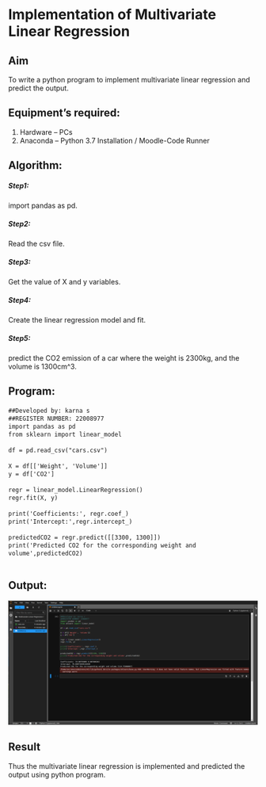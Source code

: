# Implementation of Multivariate Linear Regression
## Aim
To write a python program to implement multivariate linear regression and predict the output.
## Equipment’s required:
1.	Hardware – PCs
2.	Anaconda – Python 3.7 Installation / Moodle-Code Runner
## Algorithm:
##### Step1:
import pandas as pd.
##### Step2:
Read the csv file.
##### Step3:
Get the value of X and y variables.
##### Step4:
Create the linear regression model and fit.
##### Step5:
predict the CO2 emission of a car where the weight is 2300kg, and the volume is 1300cm^3.

## Program:
```
##Developed by: karna s
##REGISTER NUMBER: 22008977
import pandas as pd
from sklearn import linear_model

df = pd.read_csv("cars.csv")

X = df[['Weight', 'Volume']]
y = df['CO2']

regr = linear_model.LinearRegression()
regr.fit(X, y)

print('Coefficients:', regr.coef_)
print('Intercept:',regr.intercept_)

predictedCO2 = regr.predict([[3300, 1300]])
print('Predicted CO2 for the corresponding weight and volume',predictedCO2)


```



## Output:
![image](multi.png)




## Result
Thus the multivariate linear regression is implemented and predicted the output using python program.
